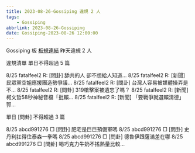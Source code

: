 ```yaml
---
title: 2023-08-26-Gossiping 違規 2 人
tags:
    - Gossiping
abbrlink: 2023-08-26-Gossiping
date: Gossiping-2023-08-26 12:00:00
---
```

Gossiping 板 [板規連結](https://www.ptt.cc/bbs/Gossiping/M.1637425085.A.07D.html)
昨天違規 2 人
<!-- more -->

違規清單
單日不得超過 5 篇

8/25 fatalfeel2 R: [問卦] 舔共的人 卻不想給人知道…
8/25 fatalfeel2 R: [新聞] 民眾黨空姐應援團造勢爭議…
8/25 fatalfeel2 R: [問卦] 台灣人容易被媒體操弄是不…
8/25 fatalfeel2 R: [問卦] 319槍擊案被遺忘了嗎？
8/25 fatalfeel2 R: [新聞] 柯文哲58秒神秘音檔「批賴…
8/25 fatalfeel2 R: [新聞] 「要戰爭就選賴清德」 郭…

單日 [問卦] 不得超過 3 篇

8/25 abcd991276 □ [問卦] 肥宅是巨巨預備軍嗎
8/25 abcd991276 □ [問卦] 史丹利扛得住泰森一拳嗎
8/25 abcd991276 □ [問卦] 德魯伊跟薩滿差在哪
8/25 abcd991276 □ [問卦] 喝巧克力牛奶不搖熱量比較…